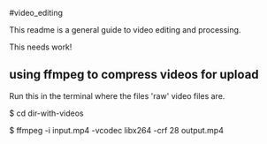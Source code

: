 #video_editing

This readme is a general guide to video editing and processing. 
 
This needs work! 

## using ffmpeg to compress videos for upload

Run this in the terminal where the files 'raw' video files are.

$ cd dir-with-videos

$ ffmpeg -i input.mp4 -vcodec libx264 -crf 28 output.mp4

